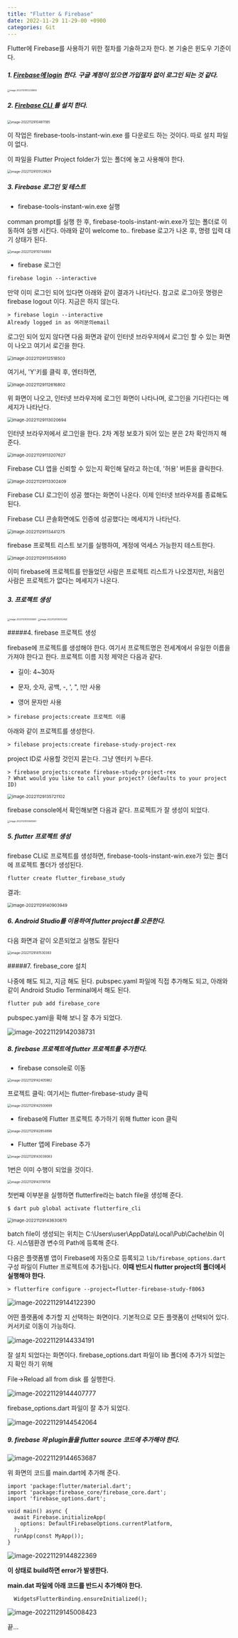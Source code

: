 ```yaml
---
title: "Flutter & Firebase"
date: 2022-11-29 11-29-00 +0900
categories: Git 
---
```

Flutter에 Firebase를 사용하기 위한 절차를 기술하고자 한다. 본 기술은 윈도우 기준이다.



[Firebase  공식 guide]: https://firebase.google.com/docs/flutter/setup?hl=ko&amp;platform=ios

[코딩셰프]: https://youtu.be/J3OqrOJpPVQ



##### 1.   [Firebase에 login](https://console.firebase.google.com/?hl=ko) 한다. 구글 계정이 있으면 가입절차 없이 로그인 되는 것 같다.

<img src="https://raw.githubusercontent.com/rocosrex/rocosrex.github.io/main/assets/images/blogimage-20221129103238859.png" alt="image-20221129103238859" style="zoom: 33%;" />



##### 2. [Firebase CLI ](https://firebase.google.com/docs/cli?hl=ko#setup_update_cli)를 설치 한다.

<img src="https://raw.githubusercontent.com/rocosrex/rocosrex.github.io/main/assets/images/blogimage-20221129104611185.png" alt="image-20221129104611185" style="zoom: 50%;" />

이 작업은 firebase-tools-instant-win.exe 를 다운로드 하는 것이다. 따로 설치 파일이 없다.

이 파일을 Flutter Project folder가 있는 폴더에 놓고 사용해야 한다. 

<img src="https://raw.githubusercontent.com/rocosrex/rocosrex.github.io/main/assets/images/blogimage-20221129105129829.png" alt="image-20221129105129829" style="zoom: 50%;" />



##### 3. Firebase 로그인 및 테스트

- firebase-tools-instant-win.exe 실행

comman prompt를 실행 한 후,  firebase-tools-instant-win.exe가 있는 폴더로 이동하여 실행 시킨다. 아래와 같이 welcome to.. firebase 로고가 나온 후, 명령 입력 대기 상태가 된다.

<img src="https://raw.githubusercontent.com/rocosrex/rocosrex.github.io/main/assets/images/blogimage-20221129110744894.png" alt="image-20221129110744894" style="zoom:50%;" />

- firebase 로그인

```
firebase login --interactive
```

만약 이미 로그인 되어 있다면 아래와 같이 결과가 나타난다. 참고로 로그아웃 명령은 firebase logout 이다. 지금은 하지 않는다.

```
> firebase login --interactive
Already logged in as 여러분의email
```

로그인 되어 있지 않다면 다음 화면과 같이 인터넷 브라우저에서 로그인 할 수 있는 화면이 나오고 여기서 로긴을 한다.

<img src="https://raw.githubusercontent.com/rocosrex/rocosrex.github.io/main/assets/images/blogimage-20221129112518503.png" alt="image-20221129112518503" style="zoom: 67%;" />

여기서, 'Y'키를 클릭 후, 엔터하면,

<img src="https://raw.githubusercontent.com/rocosrex/rocosrex.github.io/main/assets/images/blogimage-20221129112616802.png" alt="image-20221129112616802" style="zoom:67%;" />

위 화면이 나오고, 인터넷 브라우저에 로그인 화면이 나타나며, 로그인을 기다린다는 메세지가 나타난다.

<img src="https://raw.githubusercontent.com/rocosrex/rocosrex.github.io/main/assets/images/blogimage-20221129113020694.png" alt="image-20221129113020694" style="zoom:67%;" />

인터넷 브라우저에서 로그인을 한다. 2차 계정 보호가 되어 있는 분은 2차 확인까지 해 준다.

<img src="https://raw.githubusercontent.com/rocosrex/rocosrex.github.io/main/assets/images/blogimage-20221129113207627.png" alt="image-20221129113207627" style="zoom:67%;" />

Firebase CLI 앱을 신뢰할 수 있는지 확인해 달라고 하는데, '허용' 버튼을 클릭한다.

<img src="https://raw.githubusercontent.com/rocosrex/rocosrex.github.io/main/assets/images/blogimage-20221129113302409.png" alt="image-20221129113302409" style="zoom:67%;" />

Firebase CLI 로그인이 성공 했다는 화면이 나온다. 이제 인터넷 브라우저를 종료해도 된다.

Firebase CLI 콘솔화면에도 인증에 성공했다는 메세지가 나타난다.

<img src="https://raw.githubusercontent.com/rocosrex/rocosrex.github.io/main/assets/images/blogimage-20221129113441275.png" alt="image-20221129113441275" style="zoom:67%;" />

firebase 프로젝트 리스트 보기를 실행하여, 계정에 억세스 가능한지 테스트한다.

<img src="https://raw.githubusercontent.com/rocosrex/rocosrex.github.io/main/assets/images/blogimage-20221129113549393.png" alt="image-20221129113549393" style="zoom:67%;" />

이미 firebase에 프로젝트를 만들었던 사람은 프로젝트 리스트가 나오겠지만, 처음인 사람은 프로젝트가 없다는 메세지가 나온다.



##### <!--4. Google Cloud Flatform 약관 동의-->



<!--<img src="https://raw.githubusercontent.com/rocosrex/rocosrex.github.io/main/assets/images/blogimage-20221129133912734.png" alt="image-20221129133912734" style="zoom: 25%;" />-->

<!--모두 동의하고 '동의 및 계속하기' 를 클릭한다.-->

<!--<img src="https://raw.githubusercontent.com/rocosrex/rocosrex.github.io/main/assets/images/blogimage-20221129134012112.png" alt="image-20221129134012112" style="zoom:25%;" />-->





<!--<img src="https://raw.githubusercontent.com/rocosrex/rocosrex.github.io/main/assets/images/blogimage-20221129134053619.png" alt="image-20221129134053619" style="zoom:25%;" />-->

<!--오른쪽 위 '활성화' 버튼 클릭-->

<!--<img src="https://raw.githubusercontent.com/rocosrex/rocosrex.github.io/main/assets/images/blogimage-20221129134343606.png" alt="image-20221129134343606" style="zoom:25%;" />-->



<!--'계속' 버튼 클릭-->

##### 3. 프로젝트 생성

<img src="https://raw.githubusercontent.com/rocosrex/rocosrex.github.io/main/assets/images/blogimage-20221129135030881.png" alt="image-20221129135030881" style="zoom: 33%;" />





<img src="https://raw.githubusercontent.com/rocosrex/rocosrex.github.io/main/assets/images/blogimage-20221129135052492.png" alt="image-20221129135052492" style="zoom:33%;" />



#####4.  firebase 프로젝트 생성

firebase에 프로젝트를 생성해야 한다. 여기서 프로젝트명은 전세계에서 유일한 이름을 가져야 한다고 한다. 프로젝트 이름 지정 제약은 다음과 같다.

- 길이: 4~30자

- 문자, 숫자, 공백, -, ', ", !만 사용

- 영어 문자만 사용    

```
> firebase projects:create 프로젝트 이름
```

아래와 같이 프로젝트를 생성한다.

```
> filebase projects:create firebase-study-project-rex
```

project ID로 사용할 것인지 묻는다. 그냥 엔터키 누른다.

```
> firebase projects:create firebase-study-project-rex
? What would you like to call your project? (defaults to your project ID)
```



<img src="https://raw.githubusercontent.com/rocosrex/rocosrex.github.io/main/assets/images/blogimage-20221129135721102.png" alt="image-20221129135721102" style="zoom: 67%;" />



firebase console에서 확인해보면 다음과 같다. 프로젝트가 잘 생성이 되었다.



<img src="https://raw.githubusercontent.com/rocosrex/rocosrex.github.io/main/assets/images/blogimage-20221129135845961.png" alt="image-20221129135845961" style="zoom: 33%;" />

##### 5. flutter 프로젝트 생성

firebase CLI로 프로젝트를 생성하면, firebase-tools-instant-win.exe가 있는 폴더에 프로젝트 폴더가 생성된다.

```
flutter create flutter_firebase_study
```

결과:

<img src="https://raw.githubusercontent.com/rocosrex/rocosrex.github.io/main/assets/images/blogimage-20221129140903949.png" alt="image-20221129140903949" style="zoom:67%;" />



##### 6. Android Studio를 이용하여 flutter project를 오픈한다.

다음 화면과 같이 오픈되었고 실행도 잘된다

<img src="https://raw.githubusercontent.com/rocosrex/rocosrex.github.io/main/assets/images/blogimage-20221129141530383.png" alt="image-20221129141530383" style="zoom: 50%;" />



#####7. firebase_core 설치

나중에 해도 되고, 지금 해도 된다. pubspec.yaml 파일에 직접 추가해도 되고, 아래와 같이 Android Studio Terminal에서 해도 된다.

```
flutter pub add firebase_core
```

pubspec.yaml을 확해 보니 잘 추가 되었다.

![image-20221129142038731](https://raw.githubusercontent.com/rocosrex/rocosrex.github.io/main/assets/images/blogimage-20221129142038731.png)



##### 8. firebase 프로젝트에 flutter 프로젝트를 추가한다.

- firebase console로 이동

<img src="https://raw.githubusercontent.com/rocosrex/rocosrex.github.io/main/assets/images/blogimage-20221129142405982.png" alt="image-20221129142405982" style="zoom: 50%;" />

프로젝트 클릭: 여기서는 flutter-firebase-study 클릭

<img src="https://raw.githubusercontent.com/rocosrex/rocosrex.github.io/main/assets/images/blogimage-20221129142500699.png" alt="image-20221129142500699" style="zoom:50%;" />

- firebase에 Flutter 프로젝트 추가하기 위해 flutter icon 클릭

<img src="https://raw.githubusercontent.com/rocosrex/rocosrex.github.io/main/assets/images/blogimage-20221129142854896.png" alt="image-20221129142854896" style="zoom:50%;" />



- Flutter 앱에 Firebase 추가

<img src="https://raw.githubusercontent.com/rocosrex/rocosrex.github.io/main/assets/images/blogimage-20221129143039083.png" alt="image-20221129143039083" style="zoom:50%;" />

1번은 이미 수행이 되었을 것이다.

<img src="https://raw.githubusercontent.com/rocosrex/rocosrex.github.io/main/assets/images/blogimage-20221129143119708.png" alt="image-20221129143119708" style="zoom:50%;" />

첫번째 이부분을 실행하면 flutterfire라는 batch file을 생성해 준다. 

```
$ dart pub global activate flutterfire_cli
```

<img src="https://raw.githubusercontent.com/rocosrex/rocosrex.github.io/main/assets/images/blogimage-20221129143630870.png" alt="image-20221129143630870" style="zoom:67%;" />



batch file이 생성되는 위치는 C:\Users\user\AppData\Local\Pub\Cache\bin 이다. 시스템환경 변수의 Path에 등록해 준다.



다음은 플랫폼별 앱이 Firebase에 자동으로 등록되고 `lib/firebase_options.dart` 구성 파일이 Flutter 프로젝트에 추가됩니다. **이때 반드시 flutter project의 폴더에서 실행해야 한다.**

```
> flutterfire configure --project=flutter-firebase-study-f8063
```



![image-20221129144122390](https://raw.githubusercontent.com/rocosrex/rocosrex.github.io/main/assets/images/blogimage-20221129144122390.png)

어떤 플랫폼에 추가할 지  선택하는 화면이다. 기본적으로 모든 플랫폼이 선택되어 있다. 커서키로 이동이 가능하다.

![image-20221129144334191](https://raw.githubusercontent.com/rocosrex/rocosrex.github.io/main/assets/images/blogimage-20221129144334191.png)

잘 설치 되었다는 화면이다. firebase_options.dart 파일이 lib 폴더에 추가가 되었는 지 확인 하기 위해

File->Reload all from disk 를 실행한다.

![image-20221129144407777](https://raw.githubusercontent.com/rocosrex/rocosrex.github.io/main/assets/images/blogimage-20221129144407777.png)

firebase_options.dart 파일이 잘 추가 되었다.

![image-20221129144542064](https://raw.githubusercontent.com/rocosrex/rocosrex.github.io/main/assets/images/blogimage-20221129144542064.png)



##### 9. firebase 와 plugin들을 flutter source 코드에 추가해야 한다.

![image-20221129144653687](https://raw.githubusercontent.com/rocosrex/rocosrex.github.io/main/assets/images/blogimage-20221129144653687.png)



위 화면의 코드를 main.dart에 추가해 준다.

```
import 'package:flutter/material.dart';
import 'package:firebase_core/firebase_core.dart';
import 'firebase_options.dart';

void main() async {
  await Firebase.initializeApp(
    options: DefaultFirebaseOptions.currentPlatform,
  );
  runApp(const MyApp());
}
```

![image-20221129144822369](https://raw.githubusercontent.com/rocosrex/rocosrex.github.io/main/assets/images/blogimage-20221129144822369.png)

**이 상태로 build하면 error가 발생한다.**

**main.dat 파일에 아래 코드를 반드시 추가해야 한다.**

```
  WidgetsFlutterBinding.ensureInitialized();
```

![image-20221129145008423](https://raw.githubusercontent.com/rocosrex/rocosrex.github.io/main/assets/images/blogimage-20221129145008423.png)



끝...
